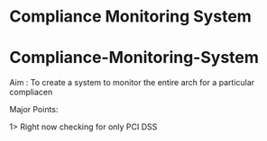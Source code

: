 # Compliance Monitoring System
# Compliance-Monitoring-System

Aim : To create a system to monitor the entire arch for a particular compliacen

Major Points:

1> Right now checking for only PCI DSS
